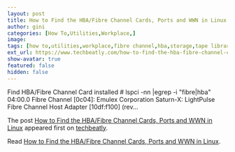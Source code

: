 ```yaml
---
layout: post
title: How to Find the HBA/Fibre Channel Cards, Ports and WWN in Linux
author: gini
categories: [How To,Utilities,Workplace,]
image: 
tags: [how to,utilities,workplace,fibre channel,hba,storage,tape library,wwm,]
ext_url: https://www.techbeatly.com/how-to-find-the-hba-fibre-channel-cards-ports-and-wwn-in-linux/
show-avatar: true
featured: false
hidden: false
---
```


<p>Find HBA/Fibre Channel Card installed # lspci -nn &#124;egrep -i "fibre&#124;hba" 04:00.0 Fibre Channel [0c04]: Emulex Corporation Saturn-X: LightPulse Fibre Channel Host Adapter [10df:f100] (rev&#46;&#46;&#46;</p>
<p>The post <a href="https://www.techbeatly.com/how-to-find-the-hba-fibre-channel-cards-ports-and-wwn-in-linux/">How to Find the HBA/Fibre Channel Cards, Ports and WWN in Linux</a> appeared first on <a href="https://www.techbeatly.com">techbeatly</a>.</p>

Read [How to Find the HBA/Fibre Channel Cards, Ports and WWN in Linux](https://www.techbeatly.com/how-to-find-the-hba-fibre-channel-cards-ports-and-wwn-in-linux/).